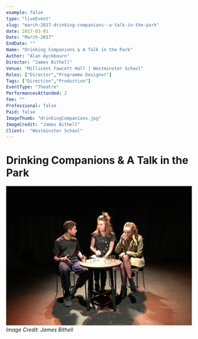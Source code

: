 ```yaml
---
example: false
type: "liveEvent"
slug: "march-2017-drinking-companions--a-talk-in-the-park"
date: 2017-03-01
Date: "March-2017"
EndDate: ""
Name: "Drinking Companions & A Talk in the Park"
Author: "Alan Ayckbourn"
Director: "James Bithell"
Venue: "Millicent Fawcett Hall | Westminster School"
Roles: ["Director","Programme Designer"]
Tags: ["Direction","Production"]
EventType: "Theatre"
PerformancesAttended: 2
Fee: ""
Professional: false
Paid: false
ImageThumb: "drinkingCompanions.jpg"
ImageCredit: "James Bithell"
Client:  "Westminster School"
---
```


# Drinking Companions & A Talk in the Park

![Image by James Bithell](./images/drinkingCompanions.jpg)
*Image Credit: James Bithell*

